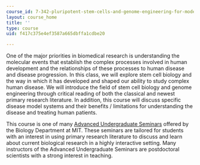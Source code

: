 ```yaml
---
course_id: 7-342-pluripotent-stem-cells-and-genome-engineering-for-modeling-human-diseases-spring-2015
layout: course_home
title: ''
type: course
uid: f417c375e4ef3587a665dbffa1cdbe20

---
```

One of the major priorities in biomedical research is understanding the molecular events that establish the complex processes involved in human development and the relationships of these processes to human disease and disease progression. In this class, we will explore stem cell biology and the way in which it has developed and shaped our ability to study complex human disease. We will introduce the field of stem cell biology and genome engineering through critical reading of both the classical and newest primary research literature. In addition, this course will discuss specific disease model systems and their benefits / limitations for understanding the disease and treating human patients.

This course is one of many [Advanced Undergraduate Seminars](https://biology.mit.edu/undergraduate/course_listings/advanced_undergraduate_seminars) offered by the Biology Department at MIT. These seminars are tailored for students with an interest in using primary research literature to discuss and learn about current biological research in a highly interactive setting. Many instructors of the Advanced Undergraduate Seminars are postdoctoral scientists with a strong interest in teaching.
